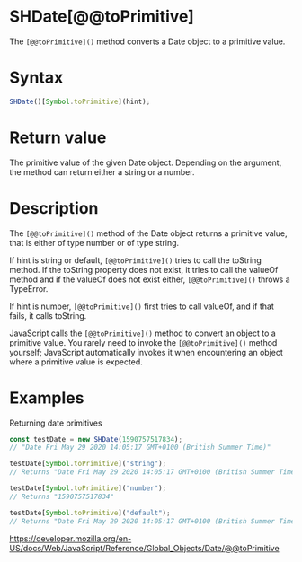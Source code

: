 # SHDate[@@toPrimitive]

The <code>\[@@toPrimitive]()</code> method converts a Date object to a primitive value.

# Syntax

```js
SHDate()[Symbol.toPrimitive](hint);
```

# Return value

The primitive value of the given Date object. Depending on the argument, the method can return either a string or a number.

# Description

The <code>\[@@toPrimitive]()</code> method of the Date object returns a primitive value, that is either of type number or of type string.

If hint is string or default, <code>\[@@toPrimitive]()</code> tries to call the toString method. If the toString property does not exist, it tries to call the valueOf method and if the valueOf does not exist either, <code>\[@@toPrimitive]()</code> throws a TypeError.

If hint is number, <code>\[@@toPrimitive]()</code> first tries to call valueOf, and if that fails, it calls toString.

JavaScript calls the <code>\[@@toPrimitive]()</code> method to convert an object to a primitive value. You rarely need to invoke the <code>\[@@toPrimitive]()</code> method yourself; JavaScript automatically invokes it when encountering an object where a primitive value is expected.

# Examples

Returning date primitives

```js
const testDate = new SHDate(1590757517834);
// "Date Fri May 29 2020 14:05:17 GMT+0100 (British Summer Time)"

testDate[Symbol.toPrimitive]("string");
// Returns "Date Fri May 29 2020 14:05:17 GMT+0100 (British Summer Time)"

testDate[Symbol.toPrimitive]("number");
// Returns "1590757517834"

testDate[Symbol.toPrimitive]("default");
// Returns "Date Fri May 29 2020 14:05:17 GMT+0100 (British Summer Time)"
```

https://developer.mozilla.org/en-US/docs/Web/JavaScript/Reference/Global_Objects/Date/@@toPrimitive

